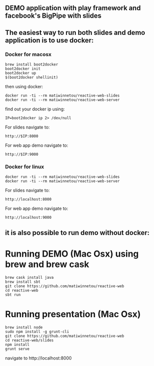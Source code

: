 ## DEMO application with play framework and facebook's BigPipe with slides

## The easiest way to run both slides and demo application is to use docker:

### Docker for macosx
```
brew install boot2docker
boot2docker init
boot2docker up
$(boot2docker shellinit)
```
then using docker:
```
docker run -ti --rm matiwinnetou/reactive-web-slides
docker run -ti --rm matiwinnetou/reactive-web-server
```

find out your docker ip using:
```
IP=boot2docker ip 2> /dev/null
```
For slides navigate to:
```
http://$IP:8000
```
For web app demo navigate to:
```
http://$IP:9000
```

### Docker for linux
```
docker run -ti --rm matiwinnetou/reactive-web-slides
docker run -ti --rm matiwinnetou/reactive-web-server
```

For slides navigate to:
```
http://localhost:8000
```
For web app demo navigate to:
```
http://localhost:9000
```

## it is also possible to run demo without docker:

# Running DEMO  (Mac Osx) using brew and brew cask
```
brew cask install java
brew install sbt
git clone https://github.com/matiwinnetou/reactive-web
cd reactive-web
sbt run
```

# Running presentation (Mac Osx)
```
brew install node
sudo npm install -g grunt-cli
git clone https://github.com/matiwinnetou/reactive-web
cd reactive-web/slides
npm install
grunt serve
```
navigate to http://localhost:8000
